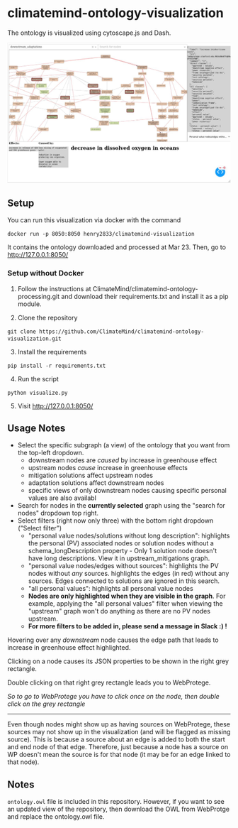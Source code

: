 # climatemind-ontology-visualization

The ontology is visualized using cytoscape.js and Dash. 

![image](https://github.com/ClimateMind/climatemind-ontology-visualization/blob/main/README_image.jpg?raw=true)

## Setup

You can run this visualization via docker with the command
```
docker run -p 8050:8050 henry2833/climatemind-visualization
```
It contains the ontology downloaded and processed at Mar 23. 
Then, go to http://127.0.0.1:8050/

### Setup without Docker

1. Follow the instructions at ClimateMind/climatemind-ontology-processing.git and download their requirements.txt and install it as a pip module.

2. Clone the repository
```
git clone https://github.com/ClimateMind/climatemind-ontology-visualization.git
```
3. Install the requirements
```
pip install -r requirements.txt
```
4. Run the script
```
python visualize.py
```
5. Visit http://127.0.0.1:8050/


## Usage Notes
 - Select the specific subgraph (a view) of the ontology that you want from the top-left dropdown.
    - downstream nodes are *caused* by increase in greenhouse effect
    - upstream nodes *cause* increase in greenhouse effects
    - mitigation solutions affect upstream nodes
    - adaptation solutions affect downstream nodes
    - specific views of only downstream nodes causing specific personal values are also availabl
 - Search for nodes in the **currently selected** graph using the "search for nodes" dropdown top right.
 - Select filters (right now only three) with the bottom right dropdown ("Select filter")
     - "personal value nodes/solutions without long description": highlights the personal (PV) associated nodes or solution nodes without a schema_longDescription property
            - Only 1 solution node doesn't have long descriptions. View it in upstream_mitigations graph.
     - "personal value nodes/edges without sources": highlights the PV nodes without *any* sources. highlights the edges (in red) without any sources. Edges connected to solutions are ignored in this search.
     - "all personal values": highlights all personal value nodes
     - **Nodes are only highlighted when they are visible in the graph**. For example, applying the "all personal values" filter when viewing the "upstream" graph won't do anything as there are no PV nodes upstream.
     - **For more filters to be added in, please send a message in Slack :) !**

Hovering over any *downstream* node causes the edge path that leads to increase in greenhouse effect highlighted.

Clicking on a node causes its JSON properties to be shown in the right grey rectangle.

Double clicking on that right grey rectangle leads you to WebProtege.

*So to go to WebProtege you have to click once on the node, then double click on the grey rectangle*


--- 

Even though nodes might show up as having sources on WebProtege, these sources may not show up in the visualization (and will be flagged as missing source). This is because a source about an edge is added to both the start and end node of that edge. Therefore, just because a node has a source on WP doesn't mean the source is for that node (it may be for an edge linked to that node).


## Notes
```ontology.owl``` file is included in this repository. However, if you want to see an updated view of the repository, then download the OWL from WebProtge and replace the ontology.owl file.
